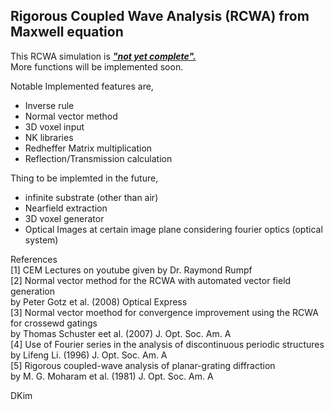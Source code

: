 ## Rigorous Coupled Wave Analysis (RCWA) from Maxwell equation

This RCWA simulation is *__<u>"not yet complete".</u>__* <br>
More functions will be implemented soon.<br>

Notable Implemented features are,<br>
 - Inverse rule
 - Normal vector method
 - 3D voxel input
 - NK libraries
 - Redheffer Matrix multiplication
 - Reflection/Transmission calculation

Thing to be implemted in the future, <br>
 - infinite substrate (other than air)
 - Nearfield extraction
 - 3D voxel generator
 - Optical Images at certain image plane considering fourier optics (optical system)

References<br>
[1] CEM Lectures on youtube given by Dr. Raymond Rumpf<br>
[2] Normal vector method for the RCWA with automated vector field generation<br>
    by Peter Gotz et al. (2008) Optical Express<br>
[3] Normal vector moethod for convergence improvement using the RCWA for crossewd gatings<br>
    by Thomas Schuster eet al. (2007) J. Opt. Soc. Am. A<br>
[4] Use of Fourier series in the analysis of discontinuous periodic structures<br>
    by Lifeng Li. (1996) J. Opt. Soc. Am. A<br>
[5] Rigorous coupled-wave analysis of planar-grating diffraction<br>
    by M. G. Moharam et al. (1981) J. Opt. Soc. Am. A<br>

DKim
